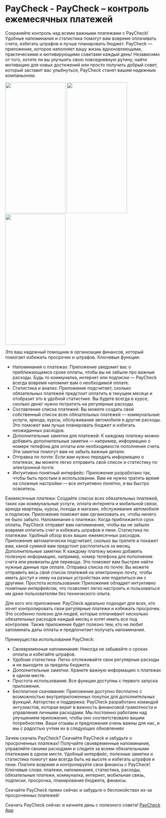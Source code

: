 # PayCheck - PayCheck – контроль ежемесячных платежей
Сохраняйте контроль над всеми важными платежами с PayCheck! Удобные напоминания и статистика помогут вам вовремя оплачивать счета, избегать штрафов и лучше планировать бюджет.
PayCheck — приложение, которое наполняет вашу жизнь вдохновляющими, практическими и мотивирующими советами каждый день! Независимо от того, хотите ли вы улучшить свою повседневную рутину, найти мотивацию для новых достижений или просто получить добрый совет, который заставит вас улыбнуться, PayCheck станет вашим надежным компаньоном.

<img src="https://github.com/evilgen21/PayCheck#:~:text=3%20Commits-,1.png,-Add%20files%20via" width="194" height="420"> <img src="https://is1-ssl.mzstatic.com/image/thumb/PurpleSource211/v4/42/af/48/42af48bd-ae9c-01f9-d413-ef2136d952c8/37da929b-bf9c-4334-abf6-fcb4d6cf7dbf_2.jpg/460x0w.webp" width="194" height="420"> <img src="https://is1-ssl.mzstatic.com/image/thumb/PurpleSource221/v4/64/62/f3/6462f368-0f77-b5de-c074-a98d576f2217/12ea1fc8-c463-4dcf-935a-63de2aeb6c91_3.jpg/460x0w.webp" width="194" height="420"> 

Это ваш надежный помощник в организации финансов, который помогает избежать просрочек и штрафов.
Ключевые функции:
* Напоминания о платежах: Приложение уведомит вас о приближающемся сроке оплаты, чтобы вы не забыли про важные расходы. Будь то коммуналка, интернет или подписки — PayCheck всегда вовремя напомнит вам о необходимой оплате.
* Статистика и анализ: Приложение подсчитает, сколько обязательных платежей предстоит оплатить в текущем месяце и отобразит это в удобной статистике. Вы будете всегда в курсе, сколько денег нужно потратить на регулярные расходы.
* Составление списка платежей: Вы можете создать свой собственный список всех обязательных платежей — коммунальные услуги, аренда, курсы, обслуживание автомобиля и другие расходы. Это поможет вам лучше планировать бюджет и избегать неожиданных расходов.
* Дополнительные заметки для платежей: К каждому платежу можно добавить дополнительные заметки — например, информацию о номере телефона для оплаты или необходимости пополнения счета. Эти заметки помогут вам не забыть важные детали.
* Отправка по почте: Если вам нужно передать информацию о платежах, вы можете легко отправить свой список и статистику по электронной почте.
* Интуитивно понятный интерфейс: Приложение разработано так, чтобы быть простым в использовании. Вам не нужно тратить время на сложные настройки — все интуитивно понятно, и вы быстро освоитесь.

Ежемесячные платежи: Создайте список всех обязательных платежей, таких как коммунальные услуги, оплата интернета и мобильной связи, аренда квартиры, курсы, походы в магазин, обслуживание автомобиля и подписки. Приложение поможет вам организовать их, чтобы ничего не было забыто.
Напоминания о платежах: Когда приближается срок оплаты, PayCheck отправит вам напоминание, чтобы вы не забыли вовремя оплатить счет и избежать штрафов и пени.
Статистика по платежам: Удобный обзор всех ваших ежемесячных расходов. Приложение автоматически подсчитает, сколько вы тратите и покажет вам, какой суммой вам предстоит расплатиться за месяц.
Дополнительные заметки: К каждому платежу можно добавить полезную информацию, например, номер телефона для пополнения счета или реквизиты для перевода. Это поможет вам быстрее найти нужные данные при оплате.
Отправка списка по почте: Вы можете отправить весь свой список платежей на электронную почту, чтобы иметь доступ к нему на разных устройствах или поделиться им с другими.
Простота использования: Приложение обладает интуитивно понятным интерфейсом, что позволяет легко настроить и пользоваться им даже пользователям без технического опыта.



Для кого это приложение:
PayCheck идеально подходит для всех, кто хочет контролировать свои регулярные платежи и избежать просрочек. Это особенно полезно для людей, которые оплачивают несколько обязательных расходов каждый месяц и хотят иметь все под контролем. Также приложение будет полезно тем, кто не любит запоминать даты оплаты и предпочитает получать напоминания.



Преимущества использования PayCheck:
* Своевременные напоминания: Никогда не забывайте о сроках оплаты и избегайте штрафов.
* Удобная статистика: Легко отслеживайте свои регулярные расходы и не выходите за пределы бюджета.
* Дополнительные заметки: Храните важную информацию о платежах в одном месте.
* Простота использования: Все функции доступны с первого запуска приложения.
* Бесплатное скачивание: Приложение доступно бесплатно с возможностью внутриприложенных покупок для дополнительных функций.
Авторство и поддержка:
PayCheck разработано командой энтузиастов, которая верит в важность финансовой грамотности и управления личными расходами. Мы постоянно работаем над улучшением приложения, чтобы оно соответствовало вашим потребностям. Ваши отзывы и предложения очень важны для нас, и мы с радостью учтем их в следующих обновлениях



Зачем скачать PayCheck?
Скачайте PayCheck и забудьте о просроченных платежах! Получайте своевременные напоминания, управляйте своими расходами и следите за всеми обязательными платежами в одном месте. Удобный интерфейс, полезные заметки и статистика помогут вам всегда быть на высоте и избегать штрафов и пени. Платите вовремя и контролируйте свои финансы с PayCheck!
Ключевые слова: платежи, напоминания, статистика, расходы, обязательные платежи, коммуналка, интернет, мобильная связь, подписки, просрочка, планирование бюджета, финансы.

Скачайте PayCheck прямо сейчас и забудьте о беспокойствах из-за просроченных платежей!


Скачать PayCheck сейчас и начните день с полезного совета! <a href="https://apps.apple.com/ru/app/PayCheck/id6636480231">PayCheck App</a>
